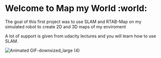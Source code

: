 # Welcome to Map my World :world:

The goal of this first project was to use SLAM and RTAB-Map on my simulated robot to create 2D and 3D maps of my enviroment

 A lot of support is given from udacity lectures and you will learn how to use SLAM.

![Animated GIF-downsized_large (4)](https://user-images.githubusercontent.com/51816415/77532104-1bda7580-6e8c-11ea-9d7c-60c7c575646f.gif)
